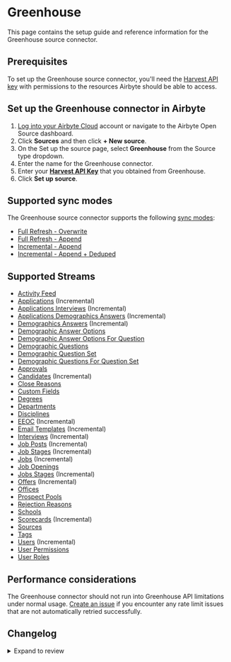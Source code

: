 # Greenhouse

This page contains the setup guide and reference information for the Greenhouse source connector.

## Prerequisites

To set up the Greenhouse source connector, you'll need the [Harvest API key](https://developers.greenhouse.io/harvest.html#authentication) with permissions to the resources Airbyte should be able to access.

## Set up the Greenhouse connector in Airbyte

1. [Log into your Airbyte Cloud](https://cloud.airbyte.com/workspaces) account or navigate to the Airbyte Open Source dashboard.
2. Click **Sources** and then click **+ New source**.
3. On the Set up the source page, select **Greenhouse** from the Source type dropdown.
4. Enter the name for the Greenhouse connector.
5. Enter your [**Harvest API Key**](https://developers.greenhouse.io/harvest.html#authentication) that you obtained from Greenhouse.
6. Click **Set up source**.

## Supported sync modes

The Greenhouse source connector supports the following [sync modes](https://docs.airbyte.com/cloud/core-concepts#connection-sync-modes):

- [Full Refresh - Overwrite](https://docs.airbyte.com/understanding-airbyte/connections/full-refresh-overwrite/)
- [Full Refresh - Append](https://docs.airbyte.com/understanding-airbyte/connections/full-refresh-append)
- [Incremental - Append](https://docs.airbyte.com/understanding-airbyte/connections/incremental-append)
- [Incremental - Append + Deduped](https://docs.airbyte.com/understanding-airbyte/connections/incremental-append-deduped)

## Supported Streams

- [Activity Feed](https://developers.greenhouse.io/harvest.html#get-retrieve-activity-feed)
- [Applications](https://developers.greenhouse.io/harvest.html#get-list-applications) \(Incremental\)
- [Applications Interviews](https://developers.greenhouse.io/harvest.html#get-list-scheduled-interviews-for-application) \(Incremental\)
- [Applications Demographics Answers](https://developers.greenhouse.io/harvest.html#get-list-demographic-answers-for-application) \(Incremental\)
- [Demographics Answers](https://developers.greenhouse.io/harvest.html#get-list-demographic-answers) \(Incremental\)
- [Demographic Answer Options](https://developers.greenhouse.io/harvest.html#get-list-demographic-answer-options)
- [Demographic Answer Options For Question](https://developers.greenhouse.io/harvest.html#get-list-demographic-answer-options-for-demographic-question)
- [Demographic Questions](https://developers.greenhouse.io/harvest.html#get-list-demographic-questions)
- [Demographic Question Set](https://developers.greenhouse.io/harvest.html#get-list-demographic-question-sets)
- [Demographic Questions For Question Set](https://developers.greenhouse.io/harvest.html#get-list-demographic-questions-for-demographic-question-set)
- [Approvals](https://developers.greenhouse.io/harvest.html#get-list-approvals-for-job)
- [Candidates](https://developers.greenhouse.io/harvest.html#get-list-candidates) \(Incremental\)
- [Close Reasons](https://developers.greenhouse.io/harvest.html#get-list-close-reasons)
- [Custom Fields](https://developers.greenhouse.io/harvest.html#get-list-custom-fields)
- [Degrees](https://developers.greenhouse.io/harvest.html#get-list-degrees)
- [Departments](https://developers.greenhouse.io/harvest.html#get-list-departments)
- [Disciplines](https://developers.greenhouse.io/harvest.html#get-list-approvals-for-job)
- [EEOC](https://developers.greenhouse.io/harvest.html#get-list-eeoc) \(Incremental\)
- [Email Templates](https://developers.greenhouse.io/harvest.html#get-list-email-templates) \(Incremental\)
- [Interviews](https://developers.greenhouse.io/harvest.html#get-list-scheduled-interviews) \(Incremental\)
- [Job Posts](https://developers.greenhouse.io/harvest.html#get-list-job-posts) \(Incremental\)
- [Job Stages](https://developers.greenhouse.io/harvest.html#get-list-job-stages) \(Incremental\)
- [Jobs](https://developers.greenhouse.io/harvest.html#get-list-jobs) \(Incremental\)
- [Job Openings](https://developers.greenhouse.io/harvest.html#get-list-job-openings)
- [Jobs Stages](https://developers.greenhouse.io/harvest.html#get-list-job-stages-for-job) \(Incremental\)
- [Offers](https://developers.greenhouse.io/harvest.html#get-list-offers) \(Incremental\)
- [Offices](https://developers.greenhouse.io/harvest.html#get-list-offices)
- [Prospect Pools](https://developers.greenhouse.io/harvest.html#get-list-prospect-pools)
- [Rejection Reasons](https://developers.greenhouse.io/harvest.html#get-list-rejection-reasons)
- [Schools](https://developers.greenhouse.io/harvest.html#get-list-schools)
- [Scorecards](https://developers.greenhouse.io/harvest.html#get-list-scorecards) \(Incremental\)
- [Sources](https://developers.greenhouse.io/harvest.html#get-list-sources)
- [Tags](https://developers.greenhouse.io/harvest.html#get-list-candidate-tags)
- [Users](https://developers.greenhouse.io/harvest.html#get-list-users) \(Incremental\)
- [User Permissions](https://developers.greenhouse.io/harvest.html#get-list-job-permissions)
- [User Roles](https://developers.greenhouse.io/harvest.html#the-user-role-object)

## Performance considerations

The Greenhouse connector should not run into Greenhouse API limitations under normal usage. [Create an issue](https://github.com/airbytehq/airbyte/issues) if you encounter any rate limit issues that are not automatically retried successfully.

## Changelog

<details>
  <summary>Expand to review</summary>

| Version    | Date       | Pull Request                                             | Subject                                                                                                                                                                |
|:-----------|:-----------|:---------------------------------------------------------|:-----------------------------------------------------------------------------------------------------------------------------------------------------------------------|
| 0.7.0  | 2025-06-29 | [47283](https://github.com/airbytehq/airbyte/pull/47283) | Migrate to Manifest-only |
| 0.6.1 | 2025-03-22 | [53800](https://github.com/airbytehq/airbyte/pull/53800) | Update dependencies |
| 0.6.0 | 2025-03-14 | [55774](https://github.com/airbytehq/airbyte/pull/55774) | Promoting release candidate 0.6.0-rc.1 to a main version. |
| 0.6.0-rc.1 | 2025-03-14 | [54702](https://github.com/airbytehq/airbyte/pull/54702) | Update to latest airbyte-cdk, remove custom cursors.                                                                                                                   |
| 0.5.32     | 2025-02-01 | [52724](https://github.com/airbytehq/airbyte/pull/52724) | Update dependencies                                                                                                                                                    |
| 0.5.31     | 2025-01-25 | [51842](https://github.com/airbytehq/airbyte/pull/51842) | Update dependencies                                                                                                                                                    |
| 0.5.30     | 2025-01-11 | [51214](https://github.com/airbytehq/airbyte/pull/51214) | Update dependencies                                                                                                                                                    |
| 0.5.29     | 2024-12-28 | [50632](https://github.com/airbytehq/airbyte/pull/50632) | Update dependencies                                                                                                                                                    |
| 0.5.28     | 2024-12-21 | [50109](https://github.com/airbytehq/airbyte/pull/50109) | Update dependencies                                                                                                                                                    |
| 0.5.27     | 2024-12-14 | [49248](https://github.com/airbytehq/airbyte/pull/49248) | Starting with this version, the Docker image is now rootless. Please note that this and future versions will not be compatible with Airbyte versions earlier than 0.64 |
| 0.5.26     | 2024-12-12 | [48996](https://github.com/airbytehq/airbyte/pull/48996) | Update dependencies                                                                                                                                                    |
| 0.5.25     | 2024-10-29 | [47110](https://github.com/airbytehq/airbyte/pull/47110) | Update dependencies                                                                                                                                                    |
| 0.5.24     | 2024-10-23 | [47306](https://github.com/airbytehq/airbyte/pull/47306) | Add 'job_post_id' to applications stream scehma                                                                                                                        |
| 0.5.23     | 2024-10-12 | [46828](https://github.com/airbytehq/airbyte/pull/46828) | Update dependencies                                                                                                                                                    |
| 0.5.22     | 2024-10-05 | [46506](https://github.com/airbytehq/airbyte/pull/46506) | Update dependencies                                                                                                                                                    |
| 0.5.21     | 2024-09-28 | [46159](https://github.com/airbytehq/airbyte/pull/46159) | Update dependencies                                                                                                                                                    |
| 0.5.20     | 2024-09-21 | [45834](https://github.com/airbytehq/airbyte/pull/45834) | Update dependencies                                                                                                                                                    |
| 0.5.19     | 2024-09-17 | [45625](https://github.com/airbytehq/airbyte/pull/45625) | Change check stream                                                                                                                                                    |
| 0.5.18     | 2024-09-14 | [45476](https://github.com/airbytehq/airbyte/pull/45476) | Update dependencies                                                                                                                                                    |
| 0.5.17     | 2024-09-07 | [45229](https://github.com/airbytehq/airbyte/pull/45229) | Update dependencies                                                                                                                                                    |
| 0.5.16     | 2024-08-31 | [44755](https://github.com/airbytehq/airbyte/pull/44755) | Update dependencies                                                                                                                                                    |
| 0.5.15     | 2024-08-17 | [44246](https://github.com/airbytehq/airbyte/pull/44246) | Update dependencies                                                                                                                                                    |
| 0.5.14     | 2024-08-10 | [43595](https://github.com/airbytehq/airbyte/pull/43595) | Update dependencies                                                                                                                                                    |
| 0.5.13     | 2024-08-03 | [43160](https://github.com/airbytehq/airbyte/pull/43160) | Update dependencies                                                                                                                                                    |
| 0.5.12     | 2024-07-27 | [42816](https://github.com/airbytehq/airbyte/pull/42816) | Update dependencies                                                                                                                                                    |
| 0.5.11     | 2024-07-20 | [42240](https://github.com/airbytehq/airbyte/pull/42240) | Update dependencies                                                                                                                                                    |
| 0.5.10     | 2024-07-13 | [41787](https://github.com/airbytehq/airbyte/pull/41787) | Update dependencies                                                                                                                                                    |
| 0.5.9      | 2024-07-10 | [41215](https://github.com/airbytehq/airbyte/pull/41215) | Update dependencies                                                                                                                                                    |
| 0.5.8      | 2024-07-10 | [39601](https://github.com/airbytehq/airbyte/pull/39601) | Move spec to manifest, fix readme                                                                                                                                      |
| 0.5.7      | 2024-07-06 | [40882](https://github.com/airbytehq/airbyte/pull/40882) | Update dependencies                                                                                                                                                    |
| 0.5.6      | 2024-06-25 | [40451](https://github.com/airbytehq/airbyte/pull/40451) | Update dependencies                                                                                                                                                    |
| 0.5.5      | 2024-06-22 | [39968](https://github.com/airbytehq/airbyte/pull/39968) | Update dependencies                                                                                                                                                    |
| 0.5.4      | 2024-06-06 | [39247](https://github.com/airbytehq/airbyte/pull/39247) | [autopull] Upgrade base image to v1.2.2                                                                                                                                |
| 0.5.3      | 2024-04-19 | [36640](https://github.com/airbytehq/airbyte/pull/36640) | Updating to 0.80.0 CDK                                                                                                                                                 |
| 0.5.2      | 2024-04-12 | [36640](https://github.com/airbytehq/airbyte/pull/36640) | schema descriptions                                                                                                                                                    |
| 0.5.1      | 2024-03-12 | [35988](https://github.com/airbytehq/airbyte/pull/35988) | Unpin CDK version                                                                                                                                                      |
| 0.5.0      | 2024-02-20 | [35465](https://github.com/airbytehq/airbyte/pull/35465) | Per-error reporting and continue sync on stream failures                                                                                                               |
| 0.4.5      | 2024-02-09 | [35077](https://github.com/airbytehq/airbyte/pull/35077) | Manage dependencies with Poetry.                                                                                                                                       |
| 0.4.4      | 2023-11-29 | [32397](https://github.com/airbytehq/airbyte/pull/32397) | Increase test coverage and migrate to base image                                                                                                                       |
| 0.4.3      | 2023-09-20 | [30648](https://github.com/airbytehq/airbyte/pull/30648) | Update candidates.json                                                                                                                                                 |
| 0.4.2      | 2023-08-02 | [28969](https://github.com/airbytehq/airbyte/pull/28969) | Update CDK version                                                                                                                                                     |
| 0.4.1      | 2023-06-28 | [27773](https://github.com/airbytehq/airbyte/pull/27773) | Update following state breaking changes                                                                                                                                |
| 0.4.0      | 2023-04-26 | [25332](https://github.com/airbytehq/airbyte/pull/25332) | Add new streams: `ActivityFeed`, `Approvals`, `Disciplines`, `Eeoc`, `EmailTemplates`, `Offices`, `ProspectPools`, `Schools`, `Tags`, `UserPermissions`, `UserRoles`   |
| 0.3.1      | 2023-03-06 | [23231](https://github.com/airbytehq/airbyte/pull/23231) | Publish using low-code CDK Beta version                                                                                                                                |
| 0.3.0      | 2022-10-19 | [18154](https://github.com/airbytehq/airbyte/pull/18154) | Extend `Users` stream schema                                                                                                                                           |
| 0.2.11     | 2022-09-27 | [17239](https://github.com/airbytehq/airbyte/pull/17239) | Always install the latest version of Airbyte CDK                                                                                                                       |
| 0.2.10     | 2022-09-05 | [16338](https://github.com/airbytehq/airbyte/pull/16338) | Implement incremental syncs & fix SATs                                                                                                                                 |
| 0.2.9      | 2022-08-22 | [15800](https://github.com/airbytehq/airbyte/pull/15800) | Bugfix to allow reading sentry.yaml and schemas at runtime                                                                                                             |
| 0.2.8      | 2022-08-10 | [15344](https://github.com/airbytehq/airbyte/pull/15344) | Migrate connector to config-based framework                                                                                                                            |
| 0.2.7      | 2022-04-15 | [11941](https://github.com/airbytehq/airbyte/pull/11941) | Correct Schema data type for Applications, Candidates, Scorecards and Users                                                                                            |
| 0.2.6      | 2021-11-08 | [7607](https://github.com/airbytehq/airbyte/pull/7607)   | Implement demographics streams support. Update SAT for demographics streams                                                                                            |
| 0.2.5      | 2021-09-22 | [6377](https://github.com/airbytehq/airbyte/pull/6377)   | Refactor the connector to use CDK. Implement additional stream support                                                                                                 |
| 0.2.4      | 2021-09-15 | [6238](https://github.com/airbytehq/airbyte/pull/6238)   | Add identification of accessible streams for API keys with limited permissions                                                                                         |

</details>

